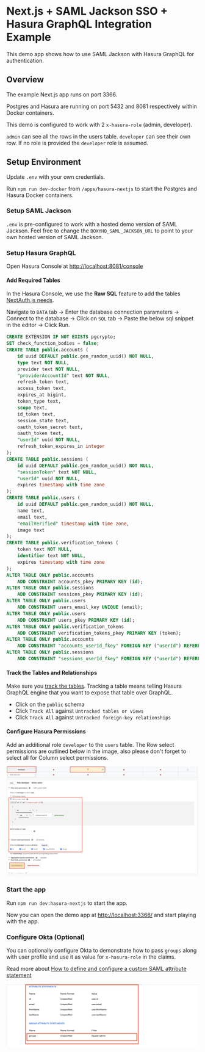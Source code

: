 # Next.js + SAML Jackson SSO + Hasura GraphQL Integration Example

This demo app shows how to use SAML Jackson with Hasura GraphQL for authentication.

## Overview

The example Next.js app runs on port 3366.

Postgres and Hasura are running on port 5432 and 8081 respectively within Docker containers.

This demo is configured to work with 2 `x-hasura-role` (admin, developer).

`admin` can see all the rows in the users table. `developer` can see their own row. If no role is provided the `developer` role is assumed.

## Setup Environment

Update `.env` with your own credentials.

Run `npm run dev-docker` from `/apps/hasura-nextjs` to start the Postgres and Hasura Docker containers.

### Setup SAML Jackson

`.env` is pre-configured to work with a hosted demo version of SAML Jackson. Feel free to change the `BOXYHQ_SAML_JACKSON_URL` to point to your own hosted version of SAML Jackson.

### Setup Hasura GraphQL

Open Hasura Console at [http://localhost:8081/console](http://localhost:8081/console)

#### Add Required Tables

In the Hasura Console, we use the **Raw SQL** feature to add the tables [NextAuth.js needs](https://github.com/skillrecordings/products/tree/main/packages/next-auth-hasura-adapter#overview).

Navigate to `DATA` tab -> Enter the database connection parameters -> Connect to the database -> Click on `SQL` tab -> Paste the below sql snippet in the editor -> Click Run.

```sql
CREATE EXTENSION IF NOT EXISTS pgcrypto;
SET check_function_bodies = false;
CREATE TABLE public.accounts (
    id uuid DEFAULT public.gen_random_uuid() NOT NULL,
    type text NOT NULL,
    provider text NOT NULL,
    "providerAccountId" text NOT NULL,
    refresh_token text,
    access_token text,
    expires_at bigint,
    token_type text,
    scope text,
    id_token text,
    session_state text,
    oauth_token_secret text,
    oauth_token text,
    "userId" uuid NOT NULL,
    refresh_token_expires_in integer
);
CREATE TABLE public.sessions (
    id uuid DEFAULT public.gen_random_uuid() NOT NULL,
    "sessionToken" text NOT NULL,
    "userId" uuid NOT NULL,
    expires timestamp with time zone
);
CREATE TABLE public.users (
    id uuid DEFAULT public.gen_random_uuid() NOT NULL,
    name text,
    email text,
    "emailVerified" timestamp with time zone,
    image text
);
CREATE TABLE public.verification_tokens (
    token text NOT NULL,
    identifier text NOT NULL,
    expires timestamp with time zone
);
ALTER TABLE ONLY public.accounts
    ADD CONSTRAINT accounts_pkey PRIMARY KEY (id);
ALTER TABLE ONLY public.sessions
    ADD CONSTRAINT sessions_pkey PRIMARY KEY (id);
ALTER TABLE ONLY public.users
    ADD CONSTRAINT users_email_key UNIQUE (email);
ALTER TABLE ONLY public.users
    ADD CONSTRAINT users_pkey PRIMARY KEY (id);
ALTER TABLE ONLY public.verification_tokens
    ADD CONSTRAINT verification_tokens_pkey PRIMARY KEY (token);
ALTER TABLE ONLY public.accounts
    ADD CONSTRAINT "accounts_userId_fkey" FOREIGN KEY ("userId") REFERENCES public.users(id) ON UPDATE RESTRICT ON DELETE CASCADE;
ALTER TABLE ONLY public.sessions
    ADD CONSTRAINT "sessions_userId_fkey" FOREIGN KEY ("userId") REFERENCES public.users(id) ON UPDATE RESTRICT ON DELETE CASCADE;
```

#### Track the Tables and Relationships

Make sure you [track the tables](https://hasura.io/docs/latest/graphql/core/databases/postgres/schema/using-existing-database/#to-track-all-tables-and-views-present-in-the-database). Tracking a table means telling Hasura GraphQL engine that you want to expose that table over GraphQL.

- Click on the `public` schema
- Click `Track All` against `Untracked tables or views`
- Click `Track All` against `Untracked foreign-key relationships`

#### Configure Hasura Permissions

Add an additional role `developer` to the `users` table. The Row select permissions are outlined below in the image, also please don't forget to select all for Column select permissions.

![img alt](assets/hasura-set-role.png)

### Start the app

Run `npm run dev:hasura-nextjs` to start the app.

Now you can open the demo app at [http://localhost:3366/](http://localhost:3366/) and start playing with the app.

### Configure Okta (Optional)

You can optionally configure Okta to demonstrate how to pass `groups` along with user profile and use it as value for `x-hasura-role` in the claims.

Read more about [How to define and configure a custom SAML attribute statement](https://support.okta.com/help/s/article/How-to-define-and-configure-a-custom-SAML-attribute-statement?language=en_US)

![img alt](assets/okta-set-role.png)
